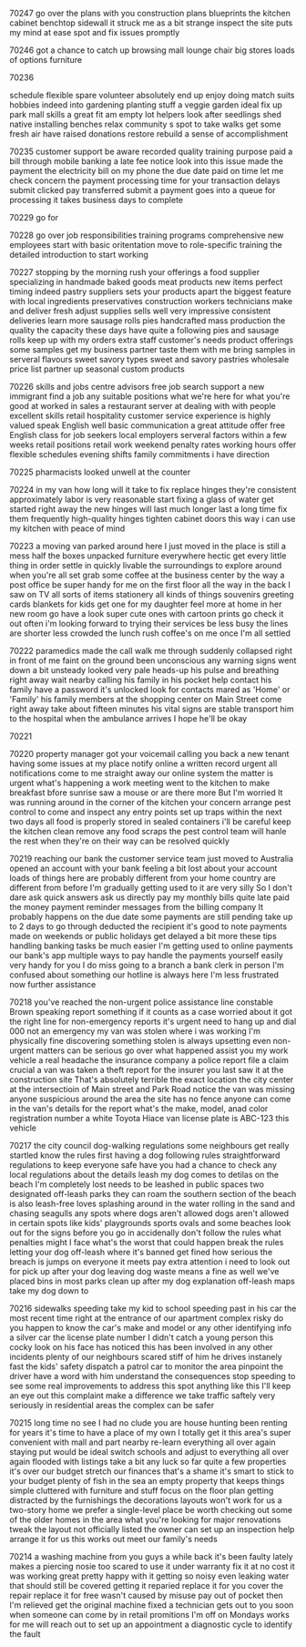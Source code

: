 70247
go over the plans with you 
construction plans
blueprints
the kitchen cabinet 
benchtop
sidewall
it struck me 
as a bit strange 
inspect the site 
puts my mind at ease 
spot and fix issues
promptly 



70246
got a chance 
to catch up
browsing 
mall 
lounge chair 
big stores
loads of options 
furniture 




70236

schedule
flexible
spare 
volunteer 
absolutely 
end up 
enjoy doing
match 
suits
hobbies 
indeed into
gardening 
planting 
stuff
a veggie garden 
ideal
fix up 
park 
mall 
skills
a great fit 
am empty lot 
helpers
look after 
seedlings
shed 
native 
installing 
benches 
relax 
community 
s spot 
to take walks 
get some fresh air 
have raised 
donations
restore 
rebuild
a sense of accomplishment 

70235
customer support 
be aware 
recorded 
quality 
training 
purpose 
paid a bill 
through mobile banking 
a late fee notice 
look into this issue 
made the payment 
the electricity bill 
on my phone 
the due date 
paid on time 
let me check 
concern 
the payment processing time 
for your transaction 
delays
submit 
clicked pay 
transferred 
submit a payment 
goes into a queue 
for processing 
it takes 
business days 
to complete 

70229
go for 


70228
go over 
job responsibilities 
training programs 
comprehensive 
new employees 
start with 
basic oritentation 
move to 
role-specific training 
the detailed introduction 
to start working 

70227
stopping by
the morning rush 
your offerings 
a food supplier 
specializing in 
handmade 
baked goods
meat products 
new items 
perfect timing indeed 
pastry suppliers
sets your products apart 
the biggest feature
with local ingredients 
preservatives 
construction workers 
technicians 
make and deliver fresh 
adjust supplies 
sells well 
very impressive 
consistent deliveries 
learn more 
sausage rolls
pies 
handcrafted 
mass production 
the quality 
the capacity 
these days
have quite a following
pies and sausage rolls
keep up with my orders 
extra staff 
customer's needs 
product offerings 
some samples 
get my business partner 
taste them with me 
bring samples 
in serveral flavours 
sweet 
savory types
sweet and savory pastries 
wholesale price list 
partner up 
seasonal custom products 


70226
skills and jobs centre 
advisors 
free job search support 
a new immigrant 
find a job 
any suitable positions 
what we're here for 
what you're good at 
worked in sales 
a restaurant server 
at dealing with with people 
excellent skills 
retail 
hospitality 
customer service experience 
is highly valued 
speak English well 
basic communication 
a great attitude 
offer 
free English class 
for job seekers 
local employers 
serveral factors 
within a few weeks 
retail positions 
retail work 
weekend penalty rates
working hours 
offer flexible schedules 
evening shifts 
family commitments 
i have direction 

70225
pharmacists 
looked unwell
at the counter 

70224
in my van 
how long will it take to fix 
replace 
hinges 
they're consistent 
approximately 
labor 
is very reasonable 
start fixing 
a glass of water 
get started right away
the new hinges 
will last much longer 
last a long time 
fix them frequently 
high-quality hinges 
tighten 
cabinet doors 
this way i can use my kitchen 
with peace of mind 

70223
a moving van 
parked around here 
I just moved in 
the place is still a mess 
half the boxes 
unpacked 
furniture everywhere 
hectic 
get every little thing in order 
settle in quickly 
livable 
the surroundings 
to explore around 
when you're all set 
grab some coffee 
at the business center 
by the way 
a post office 
be super handy for me 
on the first floor 
all the way in the back 
I saw on TV 
all sorts of items 
stationery 
all kinds of things 
souvenirs 
greeting cards 
blankets for kids 
get one for my daughter 
feel more at home 
in her new room 
go have a look 
super cute ones 
with cartoon prints 
go check it out often
i'm looking forward to 
trying their services 
be less busy 
the lines are shorter 
less crowded 
the lunch rush 
coffee's on me 
once I'm all settled

70222
paramedics 
made the call 
walk me through 
suddenly 
collapsed 
right in front of me 
faint on the ground 
been unconscious 
any warning signs 
went down 
a bit unsteady 
looked very pale 
heads-up 
his pulse and breathing 
right away 
wait nearby 
calling his family 
in his pocket 
help contact his family 
have a password
it's unlocked 
look for contacts 
mared as 'Home' or 'Family'
his family members 
at the shopping center 
on Main Street 
come right away 
take about fifteen minutes 
his vital signs 
are stable 
transport him 
to the hospital 
when the ambulance arrives 
I hope he'll be okay 


70221


70220
property manager
got your voicemail 
calling you back 
a new tenant 
having some issues at my place 
notify 
online 
a written record 
urgent 
all notifications 
come to me 
straight away 
our online system 
the matter is urgent 
what's happening 
a work meeting 
went to the kitchen 
to make breakfast 
bfore sunrise 
saw a mouse 
or are there more 
But I'm worried 
It was running around 
in the corner of the kitchen 
your concern 
arrange
pest control 
to come and inspect 
any entry points 
set up traps 
within the next two days 
all food is properly stored 
in sealed containers 
i'll be careful
keep the kitchen clean 
remove any food scraps 
the pest control team 
will hanle the rest 
when they're on their way
can be resolved quickly 

70219
reaching our bank
the customer service team 
just moved to Australia 
opened an account 
with your bank 
feeling a bit lost 
about your account 
loads of things here 
are probably different from 
your home country 
are different from before 
I'm gradually getting used to it 
are very silly 
So I don't dare ask 
quick answers 
ask us directly 
pay my monthly bills 
quite late 
paid the money 
payment reminder messages 
from the billing company 
It probably happens 
on the due date 
some payments are still pending 
take up to 2 days
to go through 
deducted 
the recipient 
it's good to note 
payments made on weekends 
or public holidays 
get delayed a bit more 
these tips 
handling banking tasks 
be much easier 
I'm getting used to 
online payments
our bank's app 
multiple ways to pay 
handle the payments yourself easily 
very handy for you 
I do miss 
going to a branch 
a bank clerk 
in person 
I'm confused about something 
our hotline is always here 
I'm less frustrated now 
further assistance 

70218
you've reached 
the non-urgent 
police assistance line 
constable Brown speaking 
report something 
if it counts as a case 
worried about it 
got the right line 
for non-emergency reports 
it's urgent 
need to hang up 
and dial 000
not an emergency 
my van was stolen 
where i was working 
I'm physically fine 
discovering something stolen 
is always upsetting
even non-urgent matters 
can be serious 
go over what happened 
assist you 
my work vehicle 
a real headache 
the insurance company 
a police report 
file a claim 
crucial 
a van was taken
a theft report 
for the insurer
you last saw it 
at the construction site 
That's absolutely terrible 
the exact location 
the city center 
at the intersectioin of 
Main street and Park Road
notice the van was missing 
anyone suspicious 
around the area 
the site has no fence 
anyone can come in 
the van's details for the report 
what's the make, model, anad color 
registration number 
a white Toyota Hiace van 
license plate is ABC-123
this vehicle 


70217
the city council 
dog-walking regulations
some neighbours 
get really startled 
know the rules first 
having a dog 
following rules 
straightforward regulations
to keep everyone safe 
have you had a chance 
to check any local regulations
about the details 
leash my dog 
comes to detilas 
on the beach 
I'm completely lost 
needs to be leashed 
in public spaces 
two designated off-leash parks 
they can roam 
the southern section 
of the beach 
is also leash-free
loves splashing around
in the water 
rolling in the sand 
and chasing seagulls 
any spots where dogs aren't allowed
dogs aren't allowed 
in certain spots 
like kids' playgrounds
sports ovals 
and some beaches 
look out for the signs 
before you go in 
accidenally 
don't follow the rules 
what penalties might I face 
what's the worst that could happen 
break the rules 
letting your dog off-leash 
where it's banned 
get fined 
how serious the breach is 
jumps on everyone it meets
pay extra attention 
i need to look out for 
pick up after your dog 
leaving dog waste 
means a fine as well
we've placed bins in most parks 
clean up after my dog 
explanation
off-leash maps 
take my dog down to 


70216
sidewalks
speeding
take my kid to school
speeding past 
in his car 
the most recent time 
right at the entrance 
of our apartment complex 
risky 
do you happen to know 
the car's make and model 
or any other identifying info
a silver car 
the license plate number 
I didn't catch 
a young person 
this cocky look 
on his face 
has noticed this 
has been involved in 
any other incidents
plenty of our neighbours 
scared stiff of him 
he drives instanely fast 
the kids' safety 
dispatch 
a patrol car 
to monitor the area
pinpoint the driver 
have a word with him 
understand the consequences 
stop speeding 
to see some real improvements
to address this 
spot anything like this 
I'll keep an eye out 
this complaint 
make a difference 
we take traffic saftely 
very seriously 
in residential areas 
the complex can be safer 


70215
long time no see 
I had no clude 
you are house hunting 
been renting for years
it's time to 
have a place of my own 
I totally get it 
this area's super convenient 
with mall and part nearby 
re-learn everything all over again 
staying put would be ideal 
switch schools 
and adjust to everything all over again 
flooded with listings 
take a bit 
any luck so far 
quite a few properties 
it's over our budget 
stretch our finances 
that's a shame 
it's smart to 
stick to your budget 
plenty of fish in the sea 
an empty property 
that keeps things simple 
cluttered with 
furniture and stuff 
focus on the floor plan 
getting distracted by 
the furnishings 
the decorations
layouts
won't work for us 
a two-story home 
we prefer 
a single-level place 
be worth 
checking out 
some of the older homes 
in the area 
what you're looking for 
major renovations
tweak the layout 
not officially listed 
the owner 
can set up an inspection 
help arrange it for us 
this works out 
meet our family's needs 

70214
a washing machine 
from you guys 
a while back 
it's been faulty lately 
makes a piercing nosie 
too scared to use it 
under warranty 
fix it at no cost 
it was working great 
pretty happy with it 
getting so noisy 
even leaking water 
that should still be covered 
getting it reparied 
replace it for you 
cover the repair 
replace it for free 
wasn't caused by misuse 
pay out of pocket 
then I'm relieved 
get the original machine fixed 
a technician 
gets out to you soon 
when someone can come by 
in retail promitions
I'm off on Mondays
works for me 
will reach out 
to set up an appointment 
a diagnostic cycle 
to identify the fault 

